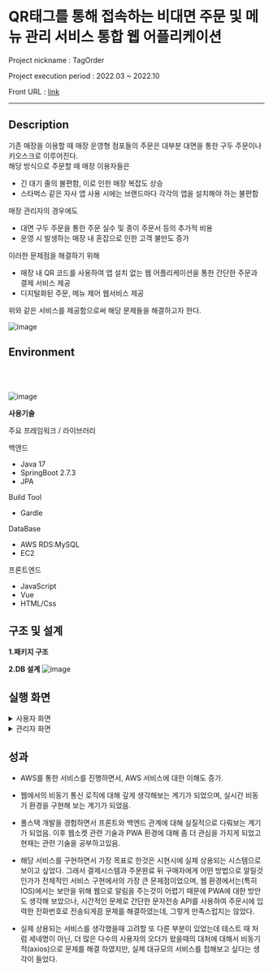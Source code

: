 # QR태그를 통해 접속하는 비대면 주문 및 메뉴 관리 서비스 통합 웹 어플리케이션

Project nickname : TagOrder

Project execution period : 2022.03 ~ 2022.10

Front URL : [link](https://github.com/dyunames21/TagOrder_Front.git)


---

## Description

기존 매장을 이용할 때 매장 운영형 점포들의 주문은 대부분 대면을 통한 구두 주문이나 키오스크로 이루어진다. 
<br/>해당 방식으로 주문할 때 매장 이용자들은 

   + 긴 대기 줄의 불편함, 이로 인한 매장 복잡도 상승
   + 스타벅스 같은 자사 앱 사용 시에는 브랜드마다 각각의 앱을 설치해야 하는 불편함
 
 매장 관리자의 경우에도

  + 대면 구두 주문을 통한 주문 실수 및 종이 주문서 등의 추가적 비용
  + 운영 시 발생하는 매장 내 혼잡으로 인한 고객 불만도 증가

이러한 문제점을 해결하기 위해

 + 매장 내 QR 코드를 사용하여 앱 설치 없는 웹 어플리케이션을 통한 간단한 주문과 결제 서비스 제공
 + 디지털화된 주문, 메뉴 제어 웹서비스 제공

위와 같은 서비스를 제공함으로써 해당 문제들을 해결하고자 한다.


 ![image](https://user-images.githubusercontent.com/50948044/226090666-607432ab-3322-4986-9981-215dd9d82dbc.png)
 
 
 
 ## Environment
 <br/>
 <br/>
 
![image](https://user-images.githubusercontent.com/50948044/226091719-b454aaf0-7c7f-402a-874b-1bdf7e227468.png)


 **사용기술**
 
 주요 프레임워크 / 라이브러리
 
 백앤드
 + Java 17
 + SpringBoot 2.7.3
 + JPA
  
 Build Tool
 + Gardle
 
 DataBase
 + AWS RDS:MySQL
 + EC2
 
 프론트엔드
 + JavaScript
 + Vue 
 + HTML/Css
 

## 구조 및 설계

**1.패키지 구조**

**2.DB 설계**
![image](https://user-images.githubusercontent.com/50948044/226093988-f2110615-35e6-4ca5-ae19-d19382d9863a.png)


## 실행 화면

<details>
    <summary>사용자 화면</summary>
    로그인 화면</br>
    <img src="https://user-images.githubusercontent.com/50948044/226091804-b2ddd129-0149-417f-b35f-d1bee3830136.png", width="500px"></br>
    주문 진행</br>
    <img src="https://user-images.githubusercontent.com/50948044/226091829-c1038776-f71f-4532-9822-a86e538f92a3.png", width="600px"></br>
    주문 결제진행</br>
    <img src="https://user-images.githubusercontent.com/50948044/226091861-cef1d53d-1990-4ad0-8008-2601f60eacb2.png", width="600px"></br>
    주문 완료시 문자 발송</br>
    <img src="https://user-images.githubusercontent.com/50948044/226093437-2cdcb6fd-f4b8-40f6-b23d-bf4f4800dc62.png", width="600px"></br>
   
</details>

<details>
    <summary>관리자 화면</summary>
    현재 주문 리스트</br>
    <img src="https://user-images.githubusercontent.com/50948044/226093347-2fe104ec-03a3-476e-bd9f-26f8e1c7d571.png", width="500px"></br>
    시작을 누르면 Polling을 통해 주문 감지, 파악 </br>
    구매자가 정해 놓은 이름, 주문 메뉴 파악</br>
    주문 진행 후 완료하기 누르면  구매자에게 문자 전달, 주문 완료</br>
    </br>
    메뉴 실시간 CRUD</br>
    <img src="https://user-images.githubusercontent.com/50948044/226093387-399ff5eb-1b11-469c-b349-36433c9680a5.png", width="600px"></br>
    
</details>

## 성과
 + AWS를 통한 서비스를 진행하면서, AWS 서비스에 대한 이해도 증가.
 + 웹에서의 비동기 통신 로직에 대해 깊게 생각해보는 계기가 되었으며, 실시간 비동기 환경을 구현해 보는 계기가 되었음.
 + 풀스택 개발을 경험하면서 프론트와 백엔드 관계에 대해 실질적으로 다뤄보는 계기가 되었음. 이후 웹소켓 관련 기술과 PWA 환경에 대해 좀 더 관심을 가지게 되었고 현재는 관련 기술을 공부하고있음.
 
 + 해당 서비스를 구현하면서 가장 목표로 한것은 시현시에 실제 상용되는 시스템으로 보이고 싶었다. 
그래서 결제시스템과 주문완료 뒤 구매자에게 어떤 방법으로 알릴것인가가 전체적인 서비스 구현에서의 가장 큰 문제점이었으며, 웹 환경에서는(특히 IOS)에서는 보안을 위해 웹으로 알림을 주는것이 어렵기 때문에 PWA에 대한 방안도 생각해 보았으나, 시간적인 문제로 간단한 문자전송 API를 사용하여 주문시에 입력한 전화번호로 전송되게끔 문제를 해결하였는데, 그렇게 만족스럽지는 않았다.

+ 실제 상용되는 서비스를 생각했을때 고려할 또 다른 부분이 있었는데
테스트 때 처럼 세네명이 아닌, 더 많은 다수의 사용자의 오더가 왔을때의 대처에 대해서 비동기적(axios)으로 문제를 해결 하였지만, 실제 대규모의 서비스를 접해보고 싶다는 생각이 들었다.
